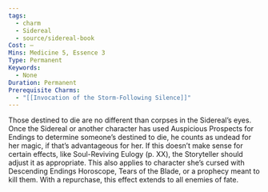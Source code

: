 ```yaml
---
tags:
  - charm
  - Sidereal
  - source/sidereal-book
Cost: —
Mins: Medicine 5, Essence 3
Type: Permanent
Keywords:
  - None
Duration: Permanent
Prerequisite Charms:
  - "[[Invocation of the Storm-Following Silence]]"
---
```

Those destined to die are no different than corpses in the Sidereal’s eyes. Once the Sidereal or another character has used Auspicious Prospects for Endings to determine someone’s destined to die, he counts as undead for her magic, if that’s advantageous for her. If this doesn’t make sense for certain effects, like Soul-Reviving Eulogy (p. XX), the Storyteller should adjust it as appropriate. This also applies to character she’s cursed with Descending Endings Horoscope, Tears of the Blade, or a prophecy meant to kill them. With a repurchase, this effect extends to all enemies of fate.